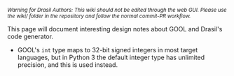 <small><i>Warning for Drasil Authors: This wiki should not be edited through the web GUI. Please use the wiki/ folder in the repository and follow the normal commit-PR workflow.</i></small>

This page will document interesting design notes about GOOL and Drasil's code generator. 

- GOOL's `int` type maps to 32-bit signed integers in most target languages, but in Python 3 the default integer type has unlimited precision, and this is used instead.